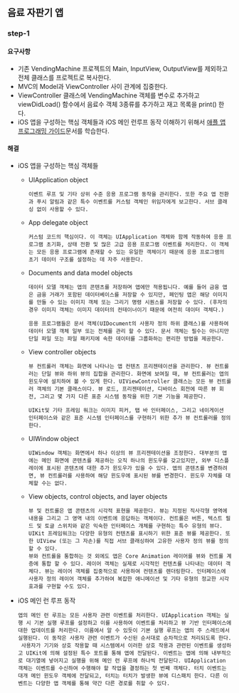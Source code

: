 ## 음료 자판기 앱

### step-1

#### 요구사항

- 기존 VendingMachine 프로젝트의 Main, InputView, OutputView를 제외하고 전체 클래스를 프로젝트로 복사한다.
- MVC의 Model과 ViewController 사이 관계에 집중한다.
- ViewController 클래스에 VendingMachine 객체를 변수로 추가하고 viewDidLoad() 함수에서 음료수 객체 3종류를 추가하고 재고 목록을 print() 한다.
- iOS 앱을 구성하는 핵심 객체들과 iOS 메인 런루프 동작 이해하기 위해서 [애플 앱 프로그래밍 가이드](https://developer.apple.com/library/content/documentation/iPhone/Conceptual/iPhoneOSProgrammingGuide/Introduction/Introduction.html#//apple_ref/doc/uid/TP40007072)문서를 학습한다.

#### 해결

- iOS 앱을 구성하는 핵심 객체들

  - UIApplication object

    ~~~
    이벤트 루프 및 기타 상위 수준 응용 프로그램 동작을 관리한다. 또한 주요 앱 전환과 푸시 알림과 같은 특수 이벤트를 커스텀 객체인 위임자에게 보고한다. 서브 클래싱 없이 사용할 수 있다.
    ~~~

  - App delegate object

    ~~~
    커스텀 코드의 핵심이다. 이 객체는 UIApplication 객체와 함께 작동하여 응용 프로그램 초기화, 상태 전환 및 많은 고급 응용 프로그램 이벤트를 처리한다. 이 객체는 모든 응용 프로그램에 존재할 수 있는 유일한 객체이기 때문에 응용 프로그램의 초기 데이터 구조를 설정하는 데 자주 사용한다.
    ~~~

  - Documents and data model objects

    ~~~
    데이터 모델 객체는 앱의 콘텐츠를 저장하며 앱에만 적용됩니다. 예를 들어 금융 앱은 금융 거래가 포함된 데이터베이스를 저장할 수 있지만, 페인팅 앱은 해당 이미지를 만들 수 있는 이미지 객체 또는 그리기 명령 시퀀스를 저장할 수 있다. (후자의 경우 이미지 객체는 이미지 데이터의 컨테이너이기 때문에 여전히 데이터 객체다.) 

    응용 프로그램들은 문서 객체(UIDocument의 사용자 정의 하위 클래스)를 사용하여 데이터 모델 객체 일부 또는 전체를 관리 할 수 있다. 문서 객체는 필수는 아니지만 단일 파일 또는 파일 패키지에 속한 데이터를 그룹화하는 편리한 방법을 제공한다. 
    ~~~

  - View controller objects

    ~~~
    뷰 컨트롤러 객체는 화면에 나타나는 앱 컨텐츠 프리젠테이션을 관리한다. 뷰 컨트롤러는 단일 뷰와 하위 뷰의 집합을 관리한다. 화면에 보여질 때, 뷰 컨트롤러는 앱의 윈도우에 설치하여 볼 수 있게 한다. UIViewController 클래스는 모든 뷰 컨트롤러 객체의 기본 클래스이다. 뷰 로드, 프리젠테이션, 디바이스 회전에 따른 뷰 회전, 그리고 몇 가지 다른 표준 시스템 동작을 위한 기본 기능을 제공한다.

    UIKit및 기타 프레임 워크는 이미지 피커, 탭 바 인터페이스, 그리고 네이게이션 인터페이스와 같은 표준 시스템 인터페이스를 구현하기 위한 추가 뷰 컨트롤러를 정의한다.
    ~~~

  - UIWindow object

    ~~~
    UIWindow 객체는 화면에서 하나 이상의 뷰 프리젠테이션을 조정한다. 대부분의 앱에는 메인 화면에 콘텐츠를 제공하는 오직 하나의 윈도우를 갖고있지만, 외부 디스플레이에 표시된 콘텐츠에 대한 추가 윈도우가 있을 수 있다. 앱의 콘텐츠를 변경하려면, 뷰 컨트롤러를 사용하여 해당 윈도우에 표시된 뷰를 변경한다. 윈도우 자체를 대체할 수는 없다.
    ~~~

  - View objects, control objects, and layer objects

    ```
    뷰 및 컨트롤은 앱 콘텐츠의 시각적 표현을 제공한다. 뷰는 지정된 직사각형 영역에 내용을 그리고 그 영역 내의 이벤트에 응답하는 객체이다. 컨트롤은 버튼, 텍스트 필드 및 토글 스위치와 같은 익숙한 인터페이스 개체를 구현하는 특수 유형의 뷰다.
    UIKit 프레임워크는 다양한 유형의 컨텐츠를 표시하기 위한 표준 뷰를 제공한다. 또한 UIView (또는 그 자손)를 직접 서브 클래싱하여 고유한 사용자 정의 뷰를 정의 할 수 있다.
    뷰와 컨트롤을 통합하는 것 외에도 앱은 Core Animation 레이어를 뷰와 컨트롤 계층에 통합 할 수 있다. 레이어 객체는 실제로 시각적인 컨텐츠를 나타내는 데이터 객체다. 뷰는 레이어 객체를 집중적으로 사용하여 컨텐츠를 렌더링한다. 인터페이스에 사용자 정의 레이어 객체를 추가하여 복잡한 애니메이션 및 기타 유형의 정교한 시각 효과를 구현할 수도 있다.
    ```

- iOS 메인 런 루프 동작

  ~~~
  앱의 메인 런 루프는 모든 사용자 관련 이벤트를 처리한다. UIApplication 객체는 실행 시 기본 실행 루프를 설정하고 이를 사용하여 이벤트를 처리하고 뷰 기반 인터페이스에 대한 업데이트를 처리한다. 이름에서 알 수 있듯이 기본 실행 루프는 앱의 주 스레드에서 실행된다. 이 동작은 사용자 관련 이벤트가 수신된 순서대로 순차적으로 처리되도록 한다.
   사용자가 기기와 상호 작용할 때 시스템에서 이러한 상호 작용과 관련된 이벤트를 생성하고 UIKit에 의해 설정된 특수 포트를 통해 앱에 전달돤다. 이벤트는 앱에 의해 내부적으로 대기열에 넣어지고 실행을 위해 메인 런 루프에 하나씩 전달된다. UIApplication 객체는 이벤트를 수신하여 수행해야 할 작업을 결정하는 첫 번째 객체다. 터치 이벤트는 대개 메인 윈도우 객체에 전달되고, 터치는 터치가 발생한 뷰에 디스패치 한다. 다른 이벤트는 다양한 앱 객체를 통해 약간 다른 경로를 취할 수 있다.
  ~~~

  ​